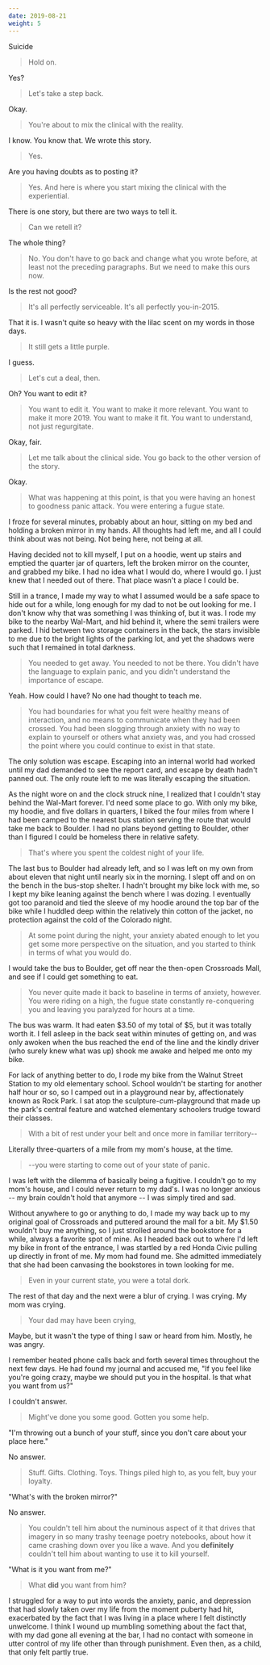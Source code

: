 ```yaml
---
date: 2019-08-21
weight: 5
---
```


<div class="cw">Suicide</div>

> Hold on.

Yes?

> Let's take a step back.

Okay.

> You're about to mix the clinical with the reality.

I know. You know that. We wrote this story.

> Yes.

Are you having doubts as to posting it?

> Yes. And here is where you start mixing the clinical with the experiential.

There is one story, but there are two ways to tell it.

> Can we retell it?

The whole thing?

> No. You don't have to go back and change what you wrote before, at least not the preceding paragraphs. But we need to make this ours now.

Is the rest not good?

> It's all perfectly serviceable. It's all perfectly you-in-2015.

That it is. I wasn't quite so heavy with the lilac scent on my words in those days.

> It still gets a little purple.

I guess.

> Let's cut a deal, then.

Oh? You want to edit it?

> You want to edit it. You want to make it more relevant. You want to make it more 2019. You want to make it fit. You want to understand, not just regurgitate.

Okay, fair.

> Let me talk about the clinical side. You go back to the other version of the story.

Okay.

> What was happening at this point, is that you were having an honest to goodness panic attack. You were entering a fugue state.

I froze for several minutes, probably about an hour, sitting on my bed and holding a broken mirror in my hands. All thoughts had left me, and all I could think about was not being. Not being here, not being at all.

Having decided not to kill myself, I put on a hoodie, went up stairs and emptied the quarter jar of quarters, left the broken mirror on the counter, and grabbed my bike. I had no idea what I would do, where I would go. I just knew that I needed out of there. That place wasn't a place I could be.

Still in a trance, I made my way to what I assumed would be a safe space to hide out for a while, long enough for my dad to not be out looking for me. I don't know why that was something I was thinking of, but it was. I rode my bike to the nearby Wal-Mart, and hid behind it, where the semi trailers were parked. I hid between two storage containers in the back, the stars invisible to me due to the bright lights of the parking lot, and yet the shadows were such that I remained in total darkness.

> You needed to get away. You needed to not be there. You didn't have the language to explain panic, and you didn't understand the importance of escape.

Yeah. How could I have? No one had thought to teach me.

> You had boundaries for what you felt were healthy means of interaction, and no means to communicate when they had been crossed. You had been slogging through anxiety with no way to explain to yourself or others what anxiety was, and you had crossed the point where you could continue to exist in that state.

The only solution was escape. Escaping into an internal world had worked until my dad demanded to see the report card, and escape by death hadn't panned out. The only route left to me was literally escaping the situation.

As the night wore on and the clock struck nine, I realized that I couldn't stay behind the Wal-Mart forever. I'd need some place to go. With only my bike, my hoodie, and five dollars in quarters, I biked the four miles from where I had been camped to the nearest bus station serving the route that would take me back to Boulder. I had no plans beyond getting to Boulder, other than I figured I could be homeless there in relative safety.

> That's where you spent the coldest night of your life.

The last bus to Boulder had already left, and so I was left on my own from about eleven that night until nearly six in the morning. I slept off and on on the bench in the bus-stop shelter. I hadn't brought my bike lock with me, so I kept my bike leaning against the bench where I was dozing. I eventually got too paranoid and tied the sleeve of my hoodie around the top bar of the bike while I huddled deep within the relatively thin cotton of the jacket, no protection against the cold of the Colorado night.

> At some point during the night, your anxiety abated enough to let you get some more perspective on the situation, and you started to think in terms of what you would do.

I would take the bus to Boulder, get off near the then-open Crossroads Mall, and see if I could get something to eat.

> You never quite made it back to baseline in terms of anxiety, however. You were riding on a high, the fugue state constantly re-conquering you and leaving you paralyzed for hours at a time.

The bus was warm. It had eaten $3.50 of my total of $5, but it was totally worth it. I fell asleep in the back seat within minutes of getting on, and was only awoken when the bus reached the end of the line and the kindly driver (who surely knew what was up) shook me awake and helped me onto my bike.

For lack of anything better to do, I rode my bike from the Walnut Street Station to my old elementary school. School wouldn't be starting for another half hour or so, so I camped out in a playground near by, affectionately known as Rock Park. I sat atop the sculpture-*cum*-playground that made up the park's central feature and watched elementary schoolers trudge toward their classes.

> With a bit of rest under your belt and once more in familiar territory--

Literally three-quarters of a mile from my mom's house, at the time.

> --you were starting to come out of your state of panic.

I was left with the dilemma of basically being a fugitive. I couldn't go to my mom's house, and I could never return to my dad's. I was no longer anxious -- my brain couldn't hold that anymore -- I was simply tired and sad.

Without anywhere to go or anything to do, I made my way back up to my original goal of Crossroads and puttered around the mall for a bit. My $1.50 wouldn't buy me anything, so I just strolled around the bookstore for a while, always a favorite spot of mine. As I headed back out to where I'd left my bike in front of the entrance, I was startled by a red Honda Civic pulling up directly in front of me. My mom had found me. She admitted immediately that she had been canvasing the bookstores in town looking for me.

> Even in your current state, you were a total dork.

The rest of that day and the next were a blur of crying. I was crying. My mom was crying.

> Your dad may have been crying,

Maybe, but it wasn't the type of thing I saw or heard from him. Mostly, he was angry.

I remember heated phone calls back and forth several times throughout the next few days. He had found my journal and accused me, "If you feel like you're going crazy, maybe we should put you in the hospital. Is that what you want from us?"

I couldn't answer.

> Might've done you some good. Gotten you some help.

"I'm throwing out a bunch of your stuff, since you don't care about your place here."

No answer.

> Stuff. Gifts. Clothing. Toys. Things piled high to, as you felt, buy your loyalty.

"What's with the broken mirror?"

No answer.

> You couldn't tell him about the numinous aspect of it that drives that imagery in so many trashy teenage poetry notebooks, about how it came crashing down over you like a wave. And you **definitely** couldn't tell him about wanting to use it to kill yourself.

"What is it you want from me?"

> What **did** you want from him?

I struggled for a way to put into words the anxiety, panic, and depression that had slowly taken over my life from the moment puberty had hit, exacerbated by the fact that I was living in a place where I felt distinctly unwelcome. I think I wound up mumbling something about the fact that, with my dad gone all evening at the bar, I had no contact with someone in utter control of my life other than through punishment. Even then, as a child, that only felt partly true.
